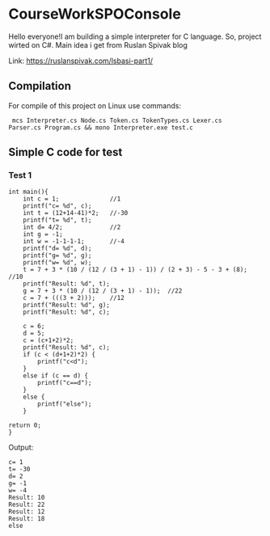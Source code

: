 # CourseWorkSPOConsole
Hello everyone!I am building a simple interpreter for C language. So, project wirted on C#. Main idea i get from Ruslan Spivak blog 

Link: https://ruslanspivak.com/lsbasi-part1/

## Compilation
For compile of this project on Linux use commands:

<code>	mcs Interpreter.cs Node.cs Token.cs TokenTypes.cs Lexer.cs Parser.cs Program.cs && mono Interpreter.exe test.c </code>

## Simple C code for test

### Test 1
	int main(){
		int c = 1;				//1
		printf("c= %d", c);
		int t = (12+14-41)*2;	//-30
		printf("t= %d", t);
		int d= 4/2;				//2
		int g = -1;
		int w = -1-1-1-1;		//-4
		printf("d= %d", d);
		printf("g= %d", g);
		printf("w= %d", w);
		t = 7 + 3 * (10 / (12 / (3 + 1) - 1)) / (2 + 3) - 5 - 3 + (8);	//10
		printf("Result: %d", t);
		g = 7 + 3 * (10 / (12 / (3 + 1) - 1));	//22
		c = 7 + (((3 + 2)));	//12
		printf("Result: %d", g);
		printf("Result: %d", c);

		c = 6;
		d = 5;
		c = (c+1+2)*2;
		printf("Result: %d", c);
		if (c < (d+1+2)*2) {
			printf("c<d");
		}
		else if (c == d) {
			printf("c==d");
		}
		else {
			printf("else");
		}

	return 0;
	}

Output:

	c= 1
	t= -30
	d= 2
	g= -1
	w= -4
	Result: 10
	Result: 22
	Result: 12
	Result: 18
	else
